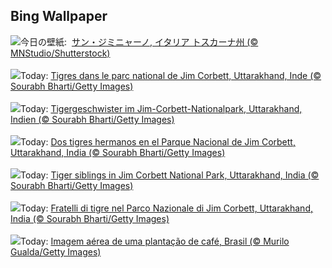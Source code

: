 ## Bing Wallpaper
![](https://www.bing.com/th?id=OHR.GimignanoTuscany_JA-JP7399834117_UHD.jpg&w=1000)今日の壁紙: &nbsp;[サン・ジミニャーノ, イタリア トスカーナ州 (© MNStudio/Shutterstock)](https://www.bing.com/th?id=OHR.GimignanoTuscany_JA-JP7399834117_UHD.jpg)
<br><br/>
![](https://www.bing.com/th?id=OHR.CorbettTigers_FR-FR0494384633_UHD.jpg&w=1000)Today: [Tigres dans le parc national de Jim Corbett, Uttarakhand, Inde (© Sourabh Bharti/Getty Images)](https://www.bing.com/th?id=OHR.CorbettTigers_FR-FR0494384633_UHD.jpg)
<br><br/>
![](https://www.bing.com/th?id=OHR.CorbettTigers_DE-DE5462654549_UHD.jpg&w=1000)Today: [Tigergeschwister im Jim-Corbett-Nationalpark, Uttarakhand, Indien (© Sourabh Bharti/Getty Images)](https://www.bing.com/th?id=OHR.CorbettTigers_DE-DE5462654549_UHD.jpg)
<br><br/>
![](https://www.bing.com/th?id=OHR.CorbettTigers_ES-ES3406762791_UHD.jpg&w=1000)Today: [Dos tigres hermanos en el Parque Nacional de Jim Corbett, Uttarakhand, India (© Sourabh Bharti/Getty Images)](https://www.bing.com/th?id=OHR.CorbettTigers_ES-ES3406762791_UHD.jpg)
<br><br/>
![](https://www.bing.com/th?id=OHR.CorbettTigers_EN-GB2931140045_UHD.jpg&w=1000)Today: [Tiger siblings in Jim Corbett National Park, Uttarakhand, India (© Sourabh Bharti/Getty Images)](https://www.bing.com/th?id=OHR.CorbettTigers_EN-GB2931140045_UHD.jpg)
<br><br/>
![](https://www.bing.com/th?id=OHR.CorbettTigers_IT-IT0229464219_UHD.jpg&w=1000)Today: [Fratelli di tigre nel Parco Nazionale di Jim Corbett, Uttarakhand, India (© Sourabh Bharti/Getty Images)](https://www.bing.com/th?id=OHR.CorbettTigers_IT-IT0229464219_UHD.jpg)
<br><br/>
![](https://www.bing.com/th?id=OHR.DiadoAgricultor_PT-BR1621260840_UHD.jpg&w=1000)Today: [Imagem aérea de uma plantação de café, Brasil (© Murilo Gualda/Getty Images)](https://www.bing.com/th?id=OHR.DiadoAgricultor_PT-BR1621260840_UHD.jpg)
<br><br/>
